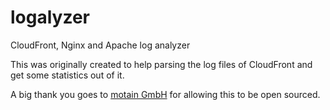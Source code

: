 logalyzer
=========

CloudFront, Nginx and Apache log analyzer

This was originally created to help parsing the log files of CloudFront and get some statistics out of it.

A big thank you goes to [motain GmbH](http://motain.de) for allowing this to be open sourced.
